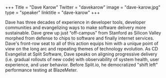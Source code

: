 +++
Title = "Dave Karow"
Twitter = "davekarow"
image = "dave-karow.jpg"
type = "speaker"
linktitle = "dave-karow"
+++

Dave has three decades of experience in developer tools, developer communities and evangelizing ways to make software delivery more sustainable. Dave grew up just “off-campus” from Stanford as Silicon Valley morphed from defense to chips to software and finally internet services. Dave's front-row seat to all of this action equips him with a unique point of view on the long arc and repeating themes of technology evolution. As CD Evangelist at Split Software, Dave speaks on aligning progressive delivery (i.e. gradual rollouts of new code) with observability of system health, user experience, and user behavior. Before Split.io, he democratized "shift left" performance testing at BlazeMeter.